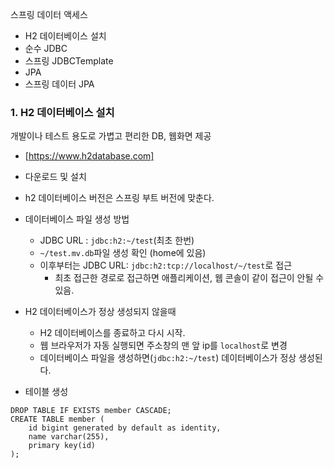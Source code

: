 스프링 데이터 액세스
- H2 데이터베이스 설치
- 순수 JDBC
- 스프링 JDBCTemplate
- JPA
- 스프링 데이터 JPA

### 1. H2 데이터베이스 설치
 개발이나 테스트 용도로 가볍고 편리한 DB, 웹화면 제공
 - [https://www.h2database.com]
 - 다운로드 및 설치
 - h2 데이터베이스 버전은 스프링 부트 버전에 맞춘다.
 - 데이터베이스 파일 생성 방법
	 - JDBC URL : `jdbc:h2:~/test`(최초 한번)
	 - `~/test.mv.db`파일 생성 확인 (home에 있음)
	 - 이후부터는 JDBC URL: `jdbc:h2:tcp://localhost/~/test`로 접근
		 - 최초 접근한 경로로 접근하면 애플리케이션, 웹 콘솔이 같이 접근이 안될 수 있음.

- H2 데이터베이스가 정상 생성되지 않을때
	- H2 데이터베이스를 종료하고 다시 시작.
	- 웹 브라우저가 자동 실행되면 주소창의 맨 앞 ip를 `localhost`로 변경
	- 데이터베이스 파일을 생성하면(`jdbc:h2:~/test`) 데이터베이스가 정상 생성된다.

- 테이블 생성
```
DROP TABLE IF EXISTS member CASCADE;
CREATE TABLE member (
	id bigint generated by default as identity,
	name varchar(255),
	primary key(id)
);
```